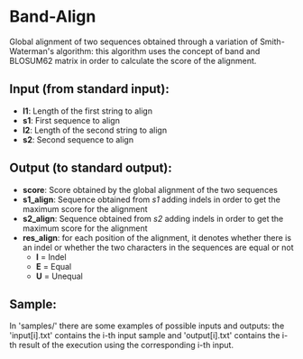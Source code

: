 # Band-Align

Global alignment of two sequences obtained through a variation of Smith-Waterman's algorithm: this algorithm uses the concept of band and BLOSUM62 matrix in order to calculate the score of the alignment.  

## Input (from standard input):

- **l1**: Length of the first string to align
- **s1**: First sequence to align
- **l2**: Length of the second string to align
- **s2**: Second sequence to align

## Output (to standard output):

- **score**: Score obtained by the global alignment of the two sequences
- **s1_align**: Sequence obtained from *s1* adding indels in order to get the maximum score for the alignment 
- **s2_align**: Sequence obtained from *s2* adding indels in order to get the maximum score for the alignment
- **res_align**: for each position of the alignment, it denotes whether there is an indel or whether the two characters in the sequences are equal or not
  - **I** = Indel
  - **E** = Equal
  - **U** = Unequal
  
## Sample:

In 'samples/' there are some examples of possible inputs and outputs: the 'input[i].txt' contains the i-th input sample and 'output[i].txt' contains the i-th result of the execution using the corresponding i-th input.
